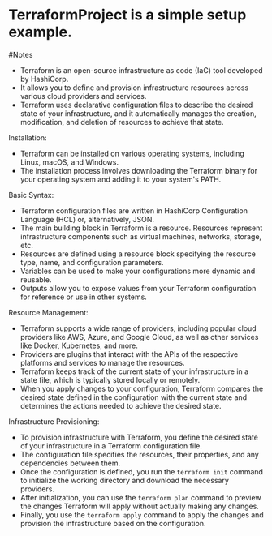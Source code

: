 # TerraformProject is a simple setup example.

#Notes
- Terraform is an open-source infrastructure as code (IaC) tool developed by HashiCorp.
- It allows you to define and provision infrastructure resources across various cloud providers and services.
- Terraform uses declarative configuration files to describe the desired state of your infrastructure, and it automatically manages the creation, modification, and deletion of resources to achieve that state.

Installation:
- Terraform can be installed on various operating systems, including Linux, macOS, and Windows.
- The installation process involves downloading the Terraform binary for your operating system and adding it to your system's PATH.

Basic Syntax:
- Terraform configuration files are written in HashiCorp Configuration Language (HCL) or, alternatively, JSON.
- The main building block in Terraform is a resource. Resources represent infrastructure components such as virtual machines, networks, storage, etc.
- Resources are defined using a resource block specifying the resource type, name, and configuration parameters.
- Variables can be used to make your configurations more dynamic and reusable.
- Outputs allow you to expose values from your Terraform configuration for reference or use in other systems.

Resource Management:
- Terraform supports a wide range of providers, including popular cloud providers like AWS, Azure, and Google Cloud, as well as other services like Docker, Kubernetes, and more.
- Providers are plugins that interact with the APIs of the respective platforms and services to manage the resources.
- Terraform keeps track of the current state of your infrastructure in a state file, which is typically stored locally or remotely.
- When you apply changes to your configuration, Terraform compares the desired state defined in the configuration with the current state and determines the actions needed to achieve the desired state.

Infrastructure Provisioning:
- To provision infrastructure with Terraform, you define the desired state of your infrastructure in a Terraform configuration file.
- The configuration file specifies the resources, their properties, and any dependencies between them.
- Once the configuration is defined, you run the `terraform init` command to initialize the working directory and download the necessary providers.
- After initialization, you can use the `terraform plan` command to preview the changes Terraform will apply without actually making any changes.
- Finally, you use the `terraform apply` command to apply the changes and provision the infrastructure based on the configuration.

